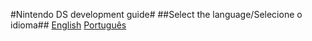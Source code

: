 #Nintendo DS development guide#
##Select the language/Selecione o idioma##
[English](https://github.com/igorbdamata/Nintendo-DS-development-guide/EnglishGuide/README.MD)
[Português](https://github.com/igorbdamata/Nintendo-DS-development-guide/PortugueseGuide/README.MD)
